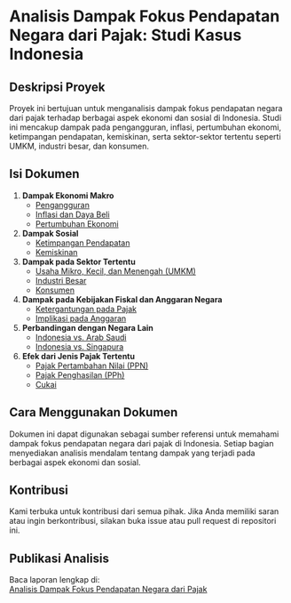 # Analisis Dampak Fokus Pendapatan Negara dari Pajak: Studi Kasus Indonesia

## Deskripsi Proyek
Proyek ini bertujuan untuk menganalisis dampak fokus pendapatan negara dari pajak terhadap berbagai aspek ekonomi dan sosial di Indonesia. Studi ini mencakup dampak pada pengangguran, inflasi, pertumbuhan ekonomi, ketimpangan pendapatan, kemiskinan, serta sektor-sektor tertentu seperti UMKM, industri besar, dan konsumen.

## Isi Dokumen
1. **Dampak Ekonomi Makro**
   - [Pengangguran](#pengangguran)
   - [Inflasi dan Daya Beli](#inflasi-dan-daya-beli)
   - [Pertumbuhan Ekonomi](#pertumbuhan-ekonomi)
2. **Dampak Sosial**
   - [Ketimpangan Pendapatan](#ketimpangan-pendapatan)
   - [Kemiskinan](#kemiskinan)
3. **Dampak pada Sektor Tertentu**
   - [Usaha Mikro, Kecil, dan Menengah (UMKM)](#usaha-mikro-kecil-dan-menengah-umkm)
   - [Industri Besar](#industri-besar)
   - [Konsumen](#konsumen)
4. **Dampak pada Kebijakan Fiskal dan Anggaran Negara**
   - [Ketergantungan pada Pajak](#ketergantungan-pada-pajak)
   - [Implikasi pada Anggaran](#implikasi-pada-anggaran)
5. **Perbandingan dengan Negara Lain**
   - [Indonesia vs. Arab Saudi](#indonesia-vs-arab-saudi)
   - [Indonesia vs. Singapura](#indonesia-vs-singapura)
6. **Efek dari Jenis Pajak Tertentu**
   - [Pajak Pertambahan Nilai (PPN)](#pajak-pertambahan-nilai-ppn)
   - [Pajak Penghasilan (PPh)](#pajak-penghasilan-pph)
   - [Cukai](#cukai)

## Cara Menggunakan Dokumen
Dokumen ini dapat digunakan sebagai sumber referensi untuk memahami dampak fokus pendapatan negara dari pajak di Indonesia. Setiap bagian menyediakan analisis mendalam tentang dampak yang terjadi pada berbagai aspek ekonomi dan sosial.

## Kontribusi
Kami terbuka untuk kontribusi dari semua pihak. Jika Anda memiliki saran atau ingin berkontribusi, silakan buka issue atau pull request di repositori ini.

## Publikasi Analisis
Baca laporan lengkap di:  
<a href="https://nusantaraja.github.io/TAX-INCOME-RISK/" target="_blank" rel="noopener noreferrer">Analisis Dampak Fokus Pendapatan Negara dari Pajak</a>